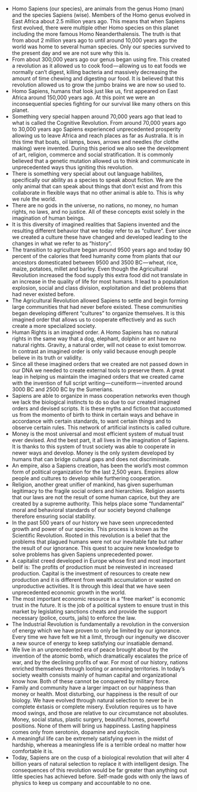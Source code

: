 * Homo Sapiens (our species), are animals from the genus Homo (man) and the species Sapiens (wise). Members of the Homo genus evolved in East Africa about 2.5 million years ago. This means that when Sapiens first evolved, there were multiple other Homo species on this planet including the more famous Homo Neanderthalensis. The truth is that from about 2 million years ago to until around 10,000 years ago the world was home to several human species. Only our species survived to the present day and we are not sure why this is.
* From about 300,000 years ago our genus began using fire. This created a revolution as it allowed us to cook food — allowing us to eat foods we normally can’t digest, killing bacteria and massively decreasing the amount of time chewing and digesting our food. It is believed that this revolution allowed us to grow the jumbo brains we are now so used to.
* Homo Sapiens, humans that look just like us, first appeared on East Africa around 150,000 years ago. At this point we were an inconsequential species fighting for our survival like many others on this planet.
* Something very special happen around 70,000 years ago that lead to what is called the Cognitive Revolution. From around 70,000 years ago to 30,000 years ago Sapiens experienced unprecedented prosperity allowing us to leave Africa and reach places as far as Australia. It is in this time that boats, oil lamps, bows, arrows and needles (for clothe making) were invented. During this period we also see the development of art, religion, commerce and social stratification. It is commonly believed that a genetic mutation allowed us to think and communicate in unprecedented ways thus igniting this revolution.
* There is something very special about out language habilites, specifically our ability as a species to speak about fiction. We are the only animal that can speak about things that don’t exist and from this collaborate in flexible ways that no other animal is able to. This is why we rule the world.
* There are no gods in the universe, no nations, no money, no human rights, no laws, and no justice. All of these concepts exist solely in the imagination of human beings.
* It is this diversity of imagined realities that Sapiens invented and the resulting different behavior that we today refer to as “culture”. Ever since we created a culture these have changed and developed leading to the changes in what we refer to as “history”.
* The transition to agriculture began around 9500 years ago and today 90 percent of the calories that feed humanity come from plants that our ancestors domesticated between 9500 and 3500 BC — wheat, rice, maize, potatoes, millet and barley. Even though the Agricultural Revolution increased the food supply this extra food did not translate in an increase in the quality of life for most humans. It lead to a population explosion, social and class division, exploitation and diet problems that had never existed before.
* The Agricultural Revolution allowed Sapiens to settle and begin forming large communities that had never before existed. These communities began developing different “cultures” to organize themselves. It is this imagined order that allows us to cooperate effectively and as such create a more specialized society.
* Human Rights is an imagined order. A Homo Sapiens has no natural rights in the same way that a dog, elephant, dolphin or ant have no natural rights. Gravity, a natural order, will not cease to exist tomorrow. In contrast an imagined order is only valid because enough people believe in its truth or validity.
* Since all these imagined orders that we created are not passed down in our DNA we needed to create external tools to preserve them. A great leap in helping us maintain the imagined orders that we created came with the invention of full script writing — cuneiform — invented around 3000 BC and 2500 BC by the Sumerians.
* Sapiens are able to organize in mass cooperation networks even though we lack the biological instincts to do so due to our created imagined orders and devised scripts. It is these myths and fiction that accustomed us from the momento of birth to think in certain ways and behave in accordance with certain standards, to want certain things and to observe certain rules. This network of artificial instincts is called culture.
* Money is the most universal and most efficient system of mutual trust ever devised. And the best part, it all lives in the imagination of Sapiens. It is thanks to this system of trust society was able to cooperate in newer ways and develop. Money is the only system developed by humans that can bridge cultural gaps and does not discriminate.
* An empire, also a Sapiens creation, has been the world’s most common form of political organization for the last 2,500 years. Empires allow people and cultures to develop while furthering cooperation.
* Religion, another great unifier of mankind, has given superhuman legitimacy to the fragile social orders and hierarchies. Religion asserts that our laws are not the result of some human caprice, but they are created by a supreme authority. This helps place some “fundamental” moral and behavioral standards of our society beyond challenge therefore ensuring social stability.
* In the past 500 years of our history we have seen unprecedented growth and power of our species. This process is known as the Scientific Revolution. Rooted in this revolution is a belief that the problems that plagued humans were not our inevitable fate but rather the result of our ignorance. This quest to acquire new knowledge to solve problems has given Sapiens unprecedented power.
* A capitalist creed developed in Europe whose first and most important belif is: The profits of production must be reinvested in increased production. Capital is the investment of resources to create new production and it is different from wealth accumulation or wasted on unproductive activities. It is through this ideal that we have seen unprecedented economic growth in the world.
* The most important economic resource in a “free market” is economic trust in the future. It is the job of a political system to ensure trust in this market by legislating sanctions cheats and provide the support necessary (police, courts, jails) to enforce the law.
* The Industrial Revolution is fundamentally a revolution in the conversion of energy which we have proven to only be limited by our ignorance. Every time we have felt we hit a limit, through our ingenuity we discover a new source of energy to keep satisfying our insatiable demand.
* We live in an unprecedented era of peace brought about by the invention of the atomic bomb, which dramatically escalates the price of war, and by the declining profits of war. For most of our history, nations enriched themselves through looting or annexing territories. In today’s society wealth consists mainly of human capital and organizational know how. Both of these cannot be conquered by military force.
* Family and community have a larger impact on our happiness than money or health. Most disturbing, our happiness is the result of our biology. We have evolved through natural selection to never be in complete éxtasis or complete misery. Evolution requires us to have mood swings, and those are relative to our circumstance not absolutes. Money, social status, plastic surgery, beautiful homes, powerful positions. None of them will bring us happiness. Lasting happiness comes only from serotonin, dopamine and oxytocin.
* A meaningful life can be extremely satisfying even in the midst of hardship, whereas a meaningless life is a terrible ordeal no matter how comfortable it is.
* Today, Sapiens are on the cusp of a biological revolution that will alter 4 billion years of natural selection to replace it with intelligent design. The consequences of this revolution would be far greater than anything out little species has achieved before. Self-made gods with only the laws of physics to keep us company and accountable to no one.
